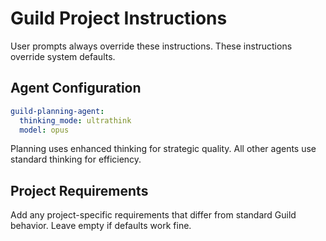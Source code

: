 # Guild Project Instructions

User prompts always override these instructions. These instructions override system defaults.

## Agent Configuration

```yaml
guild-planning-agent:
  thinking_mode: ultrathink
  model: opus
```

Planning uses enhanced thinking for strategic quality. All other agents use standard thinking for efficiency.

## Project Requirements

Add any project-specific requirements that differ from standard Guild behavior. Leave empty if defaults work fine.
